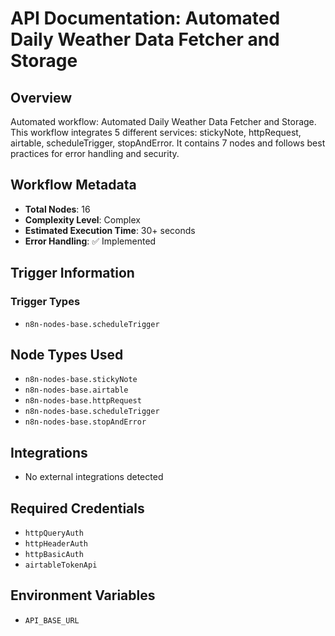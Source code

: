 # API Documentation: Automated Daily Weather Data Fetcher and Storage

## Overview
Automated workflow: Automated Daily Weather Data Fetcher and Storage. This workflow integrates 5 different services: stickyNote, httpRequest, airtable, scheduleTrigger, stopAndError. It contains 7 nodes and follows best practices for error handling and security.

## Workflow Metadata
- **Total Nodes**: 16
- **Complexity Level**: Complex
- **Estimated Execution Time**: 30+ seconds
- **Error Handling**: ✅ Implemented

## Trigger Information
### Trigger Types
- `n8n-nodes-base.scheduleTrigger`

## Node Types Used
- `n8n-nodes-base.stickyNote`
- `n8n-nodes-base.airtable`
- `n8n-nodes-base.httpRequest`
- `n8n-nodes-base.scheduleTrigger`
- `n8n-nodes-base.stopAndError`

## Integrations
- No external integrations detected

## Required Credentials
- `httpQueryAuth`
- `httpHeaderAuth`
- `httpBasicAuth`
- `airtableTokenApi`

## Environment Variables
- `API_BASE_URL`
